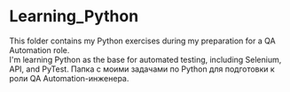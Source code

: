 # Learning_Python
This  folder contains my Python exercises  during my preparation for a QA Automation role.  
I'm learning Python as the base for automated testing, including Selenium, API, and PyTest.
Папка с моими задачами по Python для подготовки к роли QA Automation-инженера.
